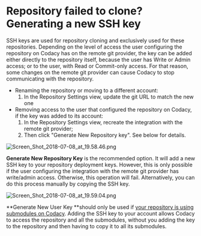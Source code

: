 # Repository failed to clone? Generating a new SSH key

SSH keys are used for repository cloning and exclusively used for these repositories. Depending on the level of access the user configuring the repository on Codacy has on the remote git provider, the key can be added either directly to the repository itself, because the user has Write or Admin access; or to the user, with Read or Commit-only access.
For that reason, some changes on the remote git provider can cause Codacy to stop communicating with the repository.

-   Renaming the repository or moving to a different account:
    1.  In the Repository Settings view, update the git URL to match the new one
-   Removing access to the user that configured the repository on Codacy, if the key was added to its account:
    1.  In the Repository Settings view, recreate the integration with the remote git provider;
    2.  Then click "Generate New Repository key". See below for details.

![Screen_Shot_2018-07-08_at_19.58.46.png](/images/Screen_Shot_2018-07-08_at_19.58.46.png)

**Generate New Repository Key** is the recommended option. It will add a new SSH key to your repository deployment keys. However, this is only possible if the user configuring the integration with the remote git provider has write/admin access. Otherwise, this operation will fail.
Alternatively, you can do this process manually by copying the SSH key.

![Screen_Shot_2018-07-08_at_19.59.04.png](/images/Screen_Shot_2018-07-08_at_19.59.04.png)

**Generate New User Key **should only be used if [your repository is using submodules on Codacy](/hc/en-us/articles/360005239394-Submodules-how-to-enable-them-).
Adding the SSH key to your account allows Codacy to access the repository and all the submodules, without you adding the key to the repository and then having to copy it to all its submodules.
